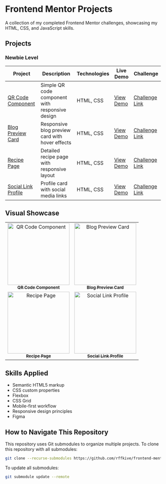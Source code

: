 # Frontend Mentor Projects

A collection of my completed Frontend Mentor challenges, showcasing my HTML, CSS, and JavaScript skills.

## Projects

### Newbie Level

| Project | Description | Technologies | Live Demo | Challenge |
|---------|-------------|--------------|-----------|-----------|
| [QR Code Component](./qr-code-component) | Simple QR code component with responsive design | HTML, CSS | [View Demo](https://rffkive.github.io/qr-code--component/) | [Challenge Link](https://www.frontendmentor.io/challenges/qr-code-component-iux_sIO_H) |
| [Blog Preview Card](./blog-preview-card) | Responsive blog preview card with hover effects | HTML, CSS | [View Demo](https://rffkive.github.io/Blog-preview-card/) | [Challenge Link](https://www.frontendmentor.io/challenges/blog-preview-card-ckPaj01IcS) |
| [Recipe Page](./recipe-page) | Detailed recipe page with responsive layout | HTML, CSS | [View Demo](https://rffkive.github.io/recipe-page/) | [Challenge Link](https://www.frontendmentor.io/challenges/recipe-page-KiTsR8QQKm) |
| [Social Link Profile](./social-link-profile) | Profile card with social media links | HTML, CSS | [View Demo](https://rffkive.github.io/social-link-profile/) | [Challenge Link](https://www.frontendmentor.io/challenges/social-links-profile-UG32l9m6dQ) |

## Visual Showcase

<div align="center">
  <table>
    <tr>
      <td align="center">
        <a href="https://rffkive.github.io/qr-code--component/">
          <img src="https://github.com/rffkive/qr-code--component/raw/main/design/desktop-preview.jpg" width="200" alt="QR Code Component"/>
          <br>
          <sub><b>QR Code Component</b></sub>
        </a>
      </td>
      <td align="center">
        <a href="https://rffkive.github.io/Blog-preview-card/">
          <img src="https://github.com/rffkive/Blog-preview-card/raw/main/design/desktop-preview.jpg" width="200" alt="Blog Preview Card"/>
          <br>
          <sub><b>Blog Preview Card</b></sub>
        </a>
      </td>
    </tr>
    <tr>
      <td align="center">
        <a href="https://rffkive.github.io/recipe-page/">
          <img src="https://github.com/rffkive/recipe-page/raw/main/design/desktop-preview.jpg" width="200" alt="Recipe Page"/>
          <br>
          <sub><b>Recipe Page</b></sub>
        </a>
      </td>
      <td align="center">
        <a href="https://rffkive.github.io/social-link-profile/">
          <img src="https://github.com/rffkive/social-link-profile/raw/main/design/desktop-preview.jpg" width="200" alt="Social Link Profile"/>
          <br>
          <sub><b>Social Link Profile</b></sub>
        </a>
      </td>
    </tr>
  </table>
</div>

## Skills Applied

- Semantic HTML5 markup
- CSS custom properties
- Flexbox
- CSS Grid
- Mobile-first workflow
- Responsive design principles
- Figma

## How to Navigate This Repository

This repository uses Git submodules to organize multiple projects. To clone this repository with all submodules:

```bash
git clone --recurse-submodules https://github.com/rffkive/frontend-mentor-projects.git
```

To update all submodules:

```bash
git submodule update --remote
```
